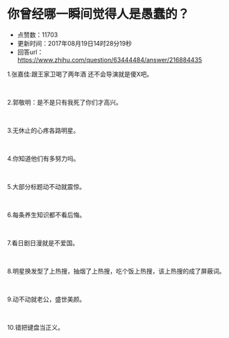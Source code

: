 # 你曾经哪一瞬间觉得人是愚蠢的？
- 点赞数：11703
- 更新时间：2017年08月19日14时28分19秒
- 回答url：https://www.zhihu.com/question/63444484/answer/216884435
<body>
 <p data-pid="H1zvbXph">1.张嘉佳:跟王家卫喝了两年酒 还不会导演就是傻X吧。</p>
 <p class="ztext-empty-paragraph"><br></p>
 <p data-pid="KS7PcMK3">2.郭敬明：是不是只有我死了你们才高兴。</p>
 <p class="ztext-empty-paragraph"><br></p>
 <p data-pid="qQMY9Cop">3.无休止的心疼各路明星。</p>
 <p class="ztext-empty-paragraph"><br></p>
 <p data-pid="hc73R6-D">4.你知道他们有多努力吗。</p>
 <p class="ztext-empty-paragraph"><br></p>
 <p data-pid="hqG3sT8z">5.大部分标题动不动就震惊。</p>
 <p class="ztext-empty-paragraph"><br></p>
 <p data-pid="IljCrGli">6.每条养生知识都不看后悔。</p>
 <p class="ztext-empty-paragraph"><br></p>
 <p data-pid="x9jIAW1D">7.看日剧日漫就是不爱国。</p>
 <p class="ztext-empty-paragraph"><br></p>
 <p data-pid="Hq9fbszA">8.明星换发型了上热搜，抽烟了上热搜，吃个饭上热搜，该上热搜的成了屏蔽词。</p>
 <p class="ztext-empty-paragraph"><br></p>
 <p data-pid="yCmVNSPO">9.动不动就老公，盛世美颜。</p>
 <p class="ztext-empty-paragraph"><br></p>
 <p data-pid="T6D6rZMa">10.错把键盘当正义。</p>
 <p></p>
</body>